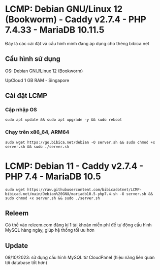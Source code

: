 # LCMP: Debian GNU/Linux 12 (Bookworm) - Caddy v2.7.4 - PHP 7.4.33 - MariaDB 10.11.5
Đây là các cài đặt và cấu hình mình đang áp dụng cho thèng bibica.net
## Cấu hình sử dụng
OS: Debian GNU/Linux 12 (Bookworm) 

UpCloud 1 GB RAM - Singapore
## Cài đặt LCMP
### Cập nhập OS
```shell
sudo apt update && sudo apt upgrade -y && sudo reboot
```
### Chạy trên x86_64, ARM64
```shell
sudo wget https://go.bibica.net/debian -O server.sh && sudo chmod +x server.sh && sudo ./server.sh
```
# LCMP: Debian 11 - Caddy v2.7.4 - PHP 7.4 - MariaDB 10.5
```shell
sudo wget https://raw.githubusercontent.com/bibicadotnet/LCMP-bibicad.net/main/Debian%20GNU/mariadb10.5-php7.4.sh -O server.sh && sudo chmod +x server.sh && sudo ./server.sh
```
## Releem
Có thể vào releem.com đăng kí 1 tài khoản miễn phí để tự động cấu hình MySQL hàng ngày, giúp hệ thống tối ưu hơn
## Update
08/10/2023: sử dụng cấu hình MySQL từ CloudPanel (hiệu năng liên quan tới database tốt hơn)
